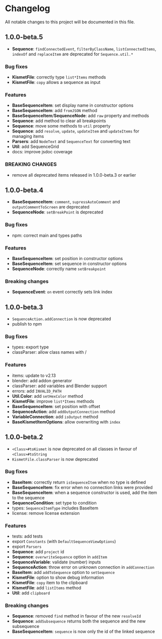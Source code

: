 # Changelog

All notable changes to this project will be documented in this file.

## 1.0.0-beta.5

- **Sequence**: `findConnectedEvent`, `filterByClassName`, `listConnectedItems`, `indexOf` and `replaceItem` are deprecated for `Sequence.util.*`

### Bug fixes

- **KismetFile**: correctly type `list*Items` methods
- **KismetFile**: `copy` allows a sequence as input

### Features

- **BaseSequenceItem**: set display name in constructor options
- **BaseSequenceItem**: add `fromJSON` method
- **BaseSequenceItem**/**SequenceNode**: add `raw` property and methods
- **Sequence**: add method to clear all breakpoints
- **Sequence**: move some methods to `util` property
- **Sequence**: add `resolve`, `update`, `updateItem` and `updateItems` for managing items
- **Parsers**: add `NodeText` and `SequenceText` for converting text
- **Util**: add SequenceGrid
- docs: improve jsdoc coverage

### BREAKING CHANGES

- remove all deprecated items released in 1.0.0-beta.3 or earlier

## 1.0.0-beta.4

- **BaseSequenceItem**: `comment`, `supressAutoComment` and `outputCommentToScreen` are deprecated
- **SequenceNode**: `setBreakPoint` is deprecated

### Bug fixes

- npm: correct main and types paths

### Features

- **BaseSequenceItem**: set position in constructor options
- **BaseSequenceItem**: set sequence in constructor options
- **SequenceNode**: correctly name `setBreakpoint`

### Breaking changes

- **SequenceEvent**: `on` event correctly sets link index

## 1.0.0-beta.3

- `SequenceAction.addConnection` is now deprecated
- publish to npm

### Bug fixes

- types: export type
- classParser: allow class names with /

### Features

- items: update to v2.13
- blender: add addon generator
- classParser: add variables and Blender support
- errors: add `INVALID_PATH`
- **Util.Color**: add `setHexColor` method
- **KismetFile**: improve `list*Items` methods
- **BaseSequenceItem**: set position with offset
- **SequenceAction**: add `addOutputConnection` method
- **VariableConnection**: add `isOutput` method
- **BaseKismetItemOptions**: allow overwriting with `index`

## 1.0.0-beta.2

- `<Class>#toKismet` is now deprecated on all classes in favour of `<Class>#toString`
- `KismetFile.classParser` is now deprecated

### Bug fixes

- **BaseItem**: correctly return `isSequenceItem` when no type is defined
- **BaseSequenceItem**: fix error when no connection links were provided
- **BaseSequenceItem**: when a sequence constructor is used, add the item to the sequence
- **SequenceCondition**: set type to condition
- types: `SequenceItemType` includes BaseItem
- license: remove license extension

### Features

- tests: add tests
- export `Constants` (with `DefaultSequenceViewOptions`)
- export `Parsers`
- **Sequence**: add `project` id
- **Sequence**: `overwriteSequence` option in `addItem`
- **SequenceVariable**: validate (number) inputs
- **SequenceAction**: throw error on unknown connection in `addConnection`
- **BaseItem**: add `addToSequence` option to `setSequence`
- **KismetFile**: option to show debug information
- **KismetFile**: `copy` item to the clipboard
- **KismetFile**: add `listItems` method
- **Util**: add `clipboard`

### Breaking changes

- **Sequence**: removed `find` method in favour of the new `resolveId`
- **Sequence**: `addSubsequence` returns both the sequence and the new subsequence
- **BaseSequenceItem**: `sequence` is now only the id of the linked sequence
